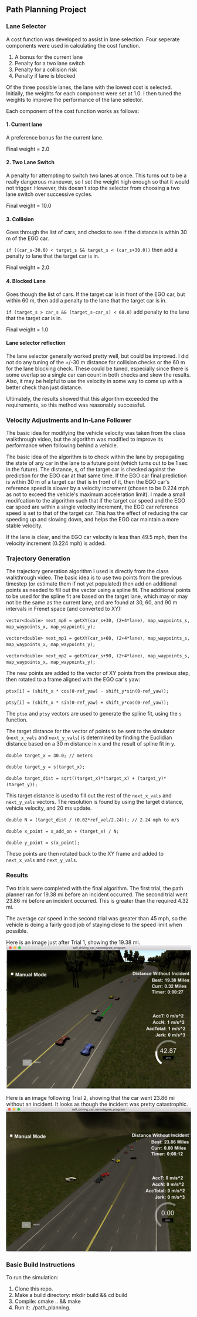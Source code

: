 ## Path Planning Project

### Lane Selector 
A cost function was developed to assist in lane selection. Four seperate components were used in calculating the cost function. 

1. A bonus for the current lane
2. Penalty for a two lane switch 
3. Penalty for a collision risk
4. Penalty if lane is blocked

Of the three possible lanes, the lane with the lowest cost is selected. Initially, the weights for each component were set at 1.0. I then tuned the weights to improve the performance of the lane selector. 

Each component of the cost function works as follows:

#### 1. Current lane
A preference bonus for the current lane.  

Final weight = 2.0

#### 2. Two Lane Switch
A penalty for attempting to switch two lanes at once. This turns out to be a really dangerous maneuver, so I set the weight high enough so that it would not trigger. However, this doesn't stop the selector from choosing a two lane switch over successive cycles. 

Final weight = 10.0

#### 3. Collision
Goes through the list of cars, and checks to see if the distance is within 30 m of the EGO car. 

`if ((car_s-30.0) < target_s && target_s < (car_s+30.0))`
then add a penalty to lane that the target car is in. 
                                                            
Final weight = 2.0

#### 4. Blocked Lane
Goes though the list of cars. If the target car is in front of the EGO car, but within 60 m, then add a penalty to the lane that the target car is in.  

`if (target_s > car_s && (target_s-car_s) < 60.0)`
add penalty to the lane that the target car is in. 
              
Final weight = 1.0

#### Lane selector reflection
The lane selector generally worked pretty well, but could be improved. I did not do any tuning of the +/-30 m distance for collision checks or the 60 m for the lane blocking check. These could be tuned, especially since there is some overlap so a single car can count in both checks and skew the results. Also, it may be helpful to use the velocity in some way to come up with a better check than just distance. 

Ultimately, the results showed that this algorithm exceeded the requirements, so this method was reasonably successful.  


### Velocity Adjustments and In-Lane Follower 
The basic idea for modifying the vehicle velocity was taken from the class walkthrough video, but the algorithm was modified to improve its performance when following behind a vehicle. 

The basic idea of the algorithm is to check within the lane by propagating the state of any car in the lane to a future point (which turns out to be 1 sec in the future). The distance, s, of the target car is checked against the prediction for the EGO car at that same time. If the EGO car final prediction is within 30 m of a target car that is in front of it, then the EGO car's reference speed is slower by a velocity increment (chosen to be 0.224 mph as not to exceed the vehicle's maximum acceleration limit). I made a small modifcation to the algorithm such that if the target car speed and the EGO car speed are within a single velocity increment, the EGO car reference speed is set to that of the target car. This has the effect of reducing the car speeding up and slowing down, and helps the EGO car maintain a more stable velocity. 

If the lane is clear, and the EGO car velocity is less than 49.5 mph, then the velocity increment (0.224 mph) is added. 
          

### Trajectory Generation
The trajectory generation algorithm I used is directly from the class walkthrough video. The basic idea is to use two points from the previous timestep (or estimate them if not yet populated) then add on additional points as needed to fill out the vector using a spline fit. The additional points to be used for the spline fit are based on the target lane, which may or may not be the same as the current lane, and are found at 30, 60, and 90 m intervals in Frenet space (and converted to XY):

`vector<double> next_mp0 = getXY(car_s+30, (2+4*lane), map_waypoints_s, map_waypoints_x, map_waypoints_y);`

`vector<double> next_mp1 = getXY(car_s+60, (2+4*lane), map_waypoints_s, map_waypoints_x, map_waypoints_y);`

`vector<double> next_mp2 = getXY(car_s+90, (2+4*lane), map_waypoints_s, map_waypoints_x, map_waypoints_y);`

The new points are added to the vector of XY points from the previous step, then rotated to a frame aligned with the EGO car's yaw:

`ptsx[i] = (shift_x * cos(0-ref_yaw) - shift_y*sin(0-ref_yaw));`
                
`ptsy[i] = (shift_x * sin(0-ref_yaw) + shift_y*cos(0-ref_yaw));`

The `ptsx` and `ptsy` vectors are used to generate the spline fit, using the `s` function. 

The target distance for the vector of points to be sent to the simulator (`next_x_vals` and `next_y_vals`) is determined by finding the Euclidian distance based on a 30 m distance in x and the result of spline fit in y. 
         
`double target_x = 30.0; // meters`

`double target_y = s(target_x);`

`double target_dist = sqrt((target_x)*(target_x) + (target_y)*(target_y));`
 
This target distance is used to fill out the rest of the `next_x_vals` and `next_y_vals` vectors. The resolution is found by using the target distance, vehicle velocity, and 20 ms update. 

`double N = (target_dist / (0.02*ref_vel/2.24)); // 2.24 mph to m/s`

`double x_point = x_add_on + (target_x) / N;`

`double y_point = s(x_point);`
                
These points are then rotated back to the XY frame and added to `next_x_vals` and `next_y_vals`. 

### Results 
Two trials were completed with the final algorithm. The first trial, the path planner ran for 19.38 mi before an incident occurred. The second trial went 23.86 mi before an incident occurred. This is greater than the required 4.32 mi. 

The average car speed in the second trial was greater than 45 mph, so the vehicle is doing a fairly good job of staying close to the speed limit when possible. 

Here is an image just after Trial 1, showing the 19.38 mi.
![img1](/images/img19.png "Trial 1")

Here is an image following Trial 2, showing that the car went 23.86 mi without an incident. It looks as though the incident was pretty catastrophic. 
![img2](/images/img24.png "Trial 2")


### Basic Build Instructions
To run the simulation:
1. Clone this repo.
2. Make a build directory: mkdir build && cd build
3. Compile: cmake .. && make
4. Run it: ./path_planning.
